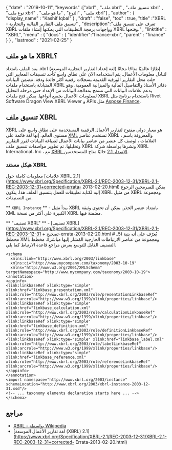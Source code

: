 {
  "date" : "2019-10-11",
  "keywords" :["xbrl" , "ملف xbrl" , "تنسيق ملف xbrl" , "نوع ملف xbrl" , "ملف" , "النوع" , "ما هو ملف xbrl"] ,
  "author" : {
    "display_name" : "Kashif Iqbal"
} ,
  "draft" : "false",
  "toc" : true,
  "title" :"XBRL - تنسيق ملف التقارير المالية والتجارية" ,
  "description":"تعرف على تنسيق ملف XBRL وواجهات برمجة التطبيقات التي يمكنها إنشاء ملفات XBRL وفتحها." ,
  "linktitle" : "XBRL",
  "menu" : {
    "docs" : {
      "identifier":"finance-xbrl",
      "parent" : "finance"
}
} ,
  "lastmod" : "2021-02-25"
}

## ما هو ملف XBRL؟

يعد الملف بامتداد .xbrl (لغة إعداد التقارير التجارية الموسعة) إطارًا عالميًا متاحًا مجانًا لتبادل معلومات الأعمال. يتم استخدامه الآن على نطاق واسع كأحد تنسيقات المعايير التي حلت محل التقارير الورقية القديمة بسجلات رقمية أكثر فائدة ودقة. تتضمن البيانات المتبادلة باستخدام ملفات XBRL دفاتر الأستاذ والتفاصيل المالية والميزانية العمومية. وهو يدعم علامات البيانات التي تسمح بمعالجة البيانات من الإعداد حتى مرحلة التحليل لمعلومات الأعمال بجميع أنواعها. يمكن فتح ملفات XBRL باستخدام برنامج مثل Rivet Software Dragon View XBRL Viewer و APIs مثل [Aspose.Finance](https://products.aspose.com/finance).

## تنسيق ملف XBRL

XBRL هو معيار دولي مفتوح لتقارير الأعمال الرقمية المستخدمة على نطاق واسع على مستوى العالم. إنها لغة قائمة على [XML](/ar/web/xml/) تستخدم عناصر XBRL ، والمعروفة باسم العلامات ، لوصف كل عنصر من عناصر بيانات الأعمال لصياغة البيانات لفرز التقارير وتحليلها. تم تطوير مواصفات تنسيق ملف XBRL ونشرها بواسطة شركة XBRL International، Inc ، مع [XBRL الإصدار 2.1](https://specifications.xbrl.org/work-product-index-group-base-spec-base-spec.html) حاليًا متاح للمستخدمين.

### هيكل مستند XBRL

معلومات كاملة حول [علامات XBRL 2.1](https://www.xbrl.org/Specification/XBRL-2.1/REC-2003-12-31/XBRL-2.1-REC-2003-12-31+corrected-errata- 2013-02-20.html) يمكن للمبرمجين الرجوع إليه لكتابة تطبيقات للعمل بتنسيق الملف هذا. يتكون XBRL من مثيل XBRL ومجموعة من التصنيفات.

** `XBRL Instance` ** - يبدأ مثيل XBRL بامتداد<xbrl> عنصر الجذر. يمكن أن تحتوي وثيقة XML الكبيرة على أكثر من نسخة XBRL مضمنة فيها.

** "تصنيف XBRL" ** - [تصنيف XBRL](https://www.xbrl.org/Specification/XBRL-2.1/REC-2003-12-31/XBRL-2.1-REC-2003-12-31 + تصحيح-errata-2013-02-20.html # _5) يُعرّف على أنه بنية مخطط XML ومجموعة من عناصر الارتباطات الخارجية المُشار إليها مباشرةً. مخطط التصنيف القابل للتوسع يعرض مراجع قاعدة الارتباط كما يلي.

```
<schema
  xmlns:link="http://www.xbrl.org/2003/linkbase"
  xmlns:ci="http://www.mycompany.com/taxonomy/2003-10-19"
  xmlns="http://www.w3.org/2001/XMLSchema" targetNamespace="http://www.mycompany.com/taxonomy/2003-10-19">
<annotation>
<appinfo>
<link:linkbaseRef xlink:type="simple" xlink:href="linkbase_presentation.xml" xlink:role="http://www.xbrl.org/2003/role/presentationLinkbaseRef" xlink:arcrole="http://www.w3.org/1999/xlink/properties/linkbase"/>
<link:linkbaseRef xlink:type="simple" xlink:href="linkbase_calculation.xml" xlink:role="http://www.xbrl.org/2003/role/calculationLinkbaseRef" xlink:arcrole="http://www.w3.org/1999/xlink/properties/linkbase"/>
<link:linkbaseRef xlink:type="simple" xlink:href="linkbase_definition.xml" xlink:role="http://www.xbrl.org/2003/role/definitionLinkbaseRef" xlink:arcrole="http://www.w3.org/1999/xlink/properties/linkbase"/>
<link:linkbaseRef xlink:type="simple" xlink:href="linkbase_label.xml" xlink:role="http://www.xbrl.org/2003/role/labelLinkbaseRef" xlink:arcrole="http://www.w3.org/1999/xlink/properties/linkbase"/>
<link:linkbaseRef xlink:type="simple" xlink:href="linkbase_reference.xml" xlink:role="http://www.xbrl.org/2003/role/referenceLinkbaseRef" xlink:arcrole="http://www.w3.org/1999/xlink/properties/linkbase"/>
</appinfo>
</annotation>
<import namespace="http://www.xbrl.org/2003/instance" schemaLocation="http://www.xbrl.org/2003/xbrl-instance-2003-12-31.xsd"/>
<!-- ... taxonomy elements declaration starts here ... -->
</schema>
```


## مراجع ##

* [XBRL - بواسطة Wikipedia](https://en.wikipedia.org/wiki/XBRL)
* [لغة تقارير الأعمال الموسعة (XBRL) 2.1](https://www.xbrl.org/Specification/XBRL-2.1/REC-2003-12-31/XBRL-2.1-REC-2003-12-31+corrected- Errata-2013-02-20.html)

